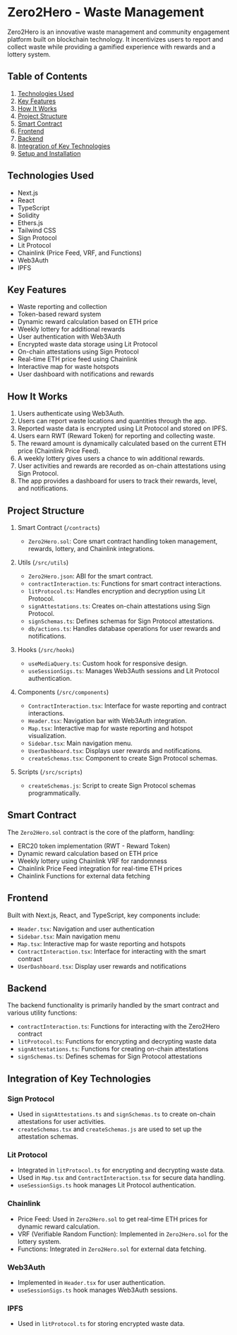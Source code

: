 # Zero2Hero - Waste Management

Zero2Hero is an innovative waste management and community engagement platform built on blockchain technology. It incentivizes users to report and collect waste while providing a gamified experience with rewards and a lottery system.

## Table of Contents

1. [Technologies Used](#technologies-used)
2. [Key Features](#key-features)
3. [How It Works](#how-it-works)
4. [Project Structure](#project-structure)
5. [Smart Contract](#smart-contract)
6. [Frontend](#frontend)
7. [Backend](#backend)
8. [Integration of Key Technologies](#integration-of-key-technologies)
9. [Setup and Installation](#setup-and-installation)

## Technologies Used

- Next.js
- React
- TypeScript
- Solidity
- Ethers.js
- Tailwind CSS
- Sign Protocol
- Lit Protocol
- Chainlink (Price Feed, VRF, and Functions)
- Web3Auth
- IPFS

## Key Features

- Waste reporting and collection
- Token-based reward system
- Dynamic reward calculation based on ETH price
- Weekly lottery for additional rewards
- User authentication with Web3Auth
- Encrypted waste data storage using Lit Protocol
- On-chain attestations using Sign Protocol
- Real-time ETH price feed using Chainlink
- Interactive map for waste hotspots
- User dashboard with notifications and rewards

## How It Works

1. Users authenticate using Web3Auth.
2. Users can report waste locations and quantities through the app.
3. Reported waste data is encrypted using Lit Protocol and stored on IPFS.
4. Users earn RWT (Reward Token) for reporting and collecting waste.
5. The reward amount is dynamically calculated based on the current ETH price (Chainlink Price Feed).
6. A weekly lottery gives users a chance to win additional rewards.
7. User activities and rewards are recorded as on-chain attestations using Sign Protocol.
8. The app provides a dashboard for users to track their rewards, level, and notifications.

## Project Structure

1. Smart Contract (`/contracts`)
   - `Zero2Hero.sol`: Core smart contract handling token management, rewards, lottery, and Chainlink integrations.

2. Utils (`/src/utils`)
   - `Zero2Hero.json`: ABI for the smart contract.
   - `contractInteraction.ts`: Functions for smart contract interactions.
   - `litProtocol.ts`: Handles encryption and decryption using Lit Protocol.
   - `signAttestations.ts`: Creates on-chain attestations using Sign Protocol.
   - `signSchemas.ts`: Defines schemas for Sign Protocol attestations.
   - `db/actions.ts`: Handles database operations for user rewards and notifications.

3. Hooks (`/src/hooks`)
   - `useMediaQuery.ts`: Custom hook for responsive design.
   - `useSessionSigs.ts`: Manages Web3Auth sessions and Lit Protocol authentication.

4. Components (`/src/components`)
   - `ContractInteraction.tsx`: Interface for waste reporting and contract interactions.
   - `Header.tsx`: Navigation bar with Web3Auth integration.
   - `Map.tsx`: Interactive map for waste reporting and hotspot visualization.
   - `Sidebar.tsx`: Main navigation menu.
   - `UserDashboard.tsx`: Displays user rewards and notifications.
   - `createSchemas.tsx`: Component to create Sign Protocol schemas.

5. Scripts (`/src/scripts`)
   - `createSchemas.js`: Script to create Sign Protocol schemas programmatically.

## Smart Contract

The `Zero2Hero.sol` contract is the core of the platform, handling:
- ERC20 token implementation (RWT - Reward Token)
- Dynamic reward calculation based on ETH price
- Weekly lottery using Chainlink VRF for randomness
- Chainlink Price Feed integration for real-time ETH prices
- Chainlink Functions for external data fetching

## Frontend

Built with Next.js, React, and TypeScript, key components include:
- `Header.tsx`: Navigation and user authentication
- `Sidebar.tsx`: Main navigation menu
- `Map.tsx`: Interactive map for waste reporting and hotspots
- `ContractInteraction.tsx`: Interface for interacting with the smart contract
- `UserDashboard.tsx`: Display user rewards and notifications

## Backend

The backend functionality is primarily handled by the smart contract and various utility functions:
- `contractInteraction.ts`: Functions for interacting with the Zero2Hero contract
- `litProtocol.ts`: Functions for encrypting and decrypting waste data
- `signAttestations.ts`: Functions for creating on-chain attestations
- `signSchemas.ts`: Defines schemas for Sign Protocol attestations

## Integration of Key Technologies

### Sign Protocol
- Used in `signAttestations.ts` and `signSchemas.ts` to create on-chain attestations for user activities.
- `createSchemas.tsx` and `createSchemas.js` are used to set up the attestation schemas.

### Lit Protocol
- Integrated in `litProtocol.ts` for encrypting and decrypting waste data.
- Used in `Map.tsx` and `ContractInteraction.tsx` for secure data handling.
- `useSessionSigs.ts` hook manages Lit Protocol authentication.

### Chainlink
- Price Feed: Used in `Zero2Hero.sol` to get real-time ETH prices for dynamic reward calculation.
- VRF (Verifiable Random Function): Implemented in `Zero2Hero.sol` for the lottery system.
- Functions: Integrated in `Zero2Hero.sol` for external data fetching.

### Web3Auth
- Implemented in `Header.tsx` for user authentication.
- `useSessionSigs.ts` hook manages Web3Auth sessions.

### IPFS
- Used in `litProtocol.ts` for storing encrypted waste data.

